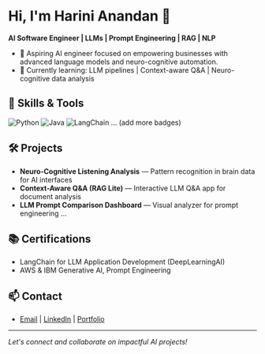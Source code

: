 # Hi, I'm Harini Anandan 👋
**AI Software Engineer | LLMs | Prompt Engineering | RAG | NLP**

- 🔬 Aspiring AI engineer focused on empowering businesses with advanced language models and neuro-cognitive automation.
- 🧠 Currently learning: LLM pipelines | Context-aware Q&A | Neuro-cognitive data analysis

## 🚀 Skills & Tools
![Python](https://img.shields.io/badge/-Python-3776AB?style=flat-square&logo=python&logoColor=white)
![Java](https://img.shields.io/badge/-Java-007396?style=flat-square&logo=java&logoColor=white)
![LangChain](https://img.shields.io/badge/-LangChain-1A1A1A?style=flat-square)
... (add more badges)

## 🛠️ Projects
- **Neuro-Cognitive Listening Analysis** — Pattern recognition in brain data for AI interfaces
- **Context-Aware Q&A (RAG Lite)** — Interactive LLM Q&A app for document analysis
- **LLM Prompt Comparison Dashboard** — Visual analyzer for prompt engineering
...

## 📚 Certifications
- LangChain for LLM Application Development (DeepLearningAI)
- AWS & IBM Generative AI, Prompt Engineering

## 📫 Contact
- [Email](mailto:harinianandanrao21@gmail.com) | [LinkedIn](https://www.linkedin.com/in/harini-anandan-rao-a83134261) | [Portfolio](https://harinianandan14.github.io/harinianandan-portfolio/)

---

*Let's connect and collaborate on impactful AI projects!*
